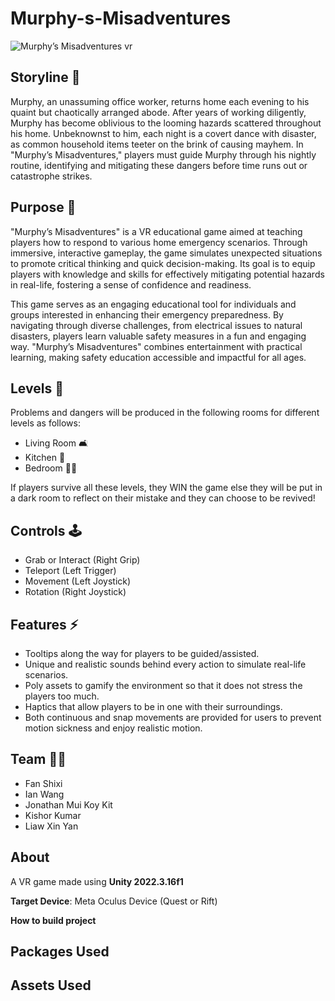 # Murphy-s-Misadventures

![Murphy’s Misadventures vr](https://github.com/CS4240-Group-6/Murphy-s-Misadventure/assets/69337196/9621ba1e-0223-42c4-b948-a50830dff6d7)

## Storyline 📖
Murphy, an unassuming office worker, returns home each evening to his quaint but chaotically arranged abode. After years of working diligently, Murphy has become oblivious to the looming hazards scattered throughout his home. Unbeknownst to him, each night is a covert dance with disaster, as common household items teeter on the brink of causing mayhem. In "Murphy’s Misadventures," players must guide Murphy through his nightly routine, identifying and mitigating these dangers before time runs out or catastrophe strikes.

## Purpose 🔎
"Murphy’s Misadventures" is a VR educational game aimed at teaching players how to respond to various home emergency scenarios. Through immersive, interactive gameplay, the game simulates unexpected situations to promote critical thinking and quick decision-making. Its goal is to equip players with knowledge and skills for effectively mitigating potential hazards in real-life, fostering a sense of confidence and readiness.

This game serves as an engaging educational tool for individuals and groups interested in enhancing their emergency preparedness. By navigating through diverse challenges, from electrical issues to natural disasters, players learn valuable safety measures in a fun and engaging way. "Murphy’s Misadventures" combines entertainment with practical learning, making safety education accessible and impactful for all ages.

## Levels 🚪
Problems and dangers will be produced in the following rooms for different levels as follows:
- Living Room 🛋️
- Kitchen 🍳
- Bedroom 🛌🏻

If players survive all these levels, they WIN the game else they will be put in a dark room to reflect on their mistake and they can choose to be revived!

## Controls 🕹️
- Grab or Interact (Right Grip)
- Teleport (Left Trigger)
- Movement (Left Joystick)
- Rotation (Right Joystick)

## Features ⚡
- Tooltips along the way for players to be guided/assisted.
- Unique and realistic sounds behind every action to simulate real-life scenarios.
- Poly assets to gamify the environment so that it does not stress the players too much.
- Haptics that allow players to be in one with their surroundings.
- Both continuous and snap movements are provided for users to prevent motion sickness and enjoy realistic motion.

## Team 🙋🏻
- Fan Shixi
- Ian Wang
- Jonathan Mui Koy Kit
- Kishor Kumar
- Liaw Xin Yan

## About
A VR game made using **Unity 2022.3.16f1**

**Target Device**: Meta Oculus Device (Quest or Rift)

**How to build project**

## Packages Used

## Assets Used

